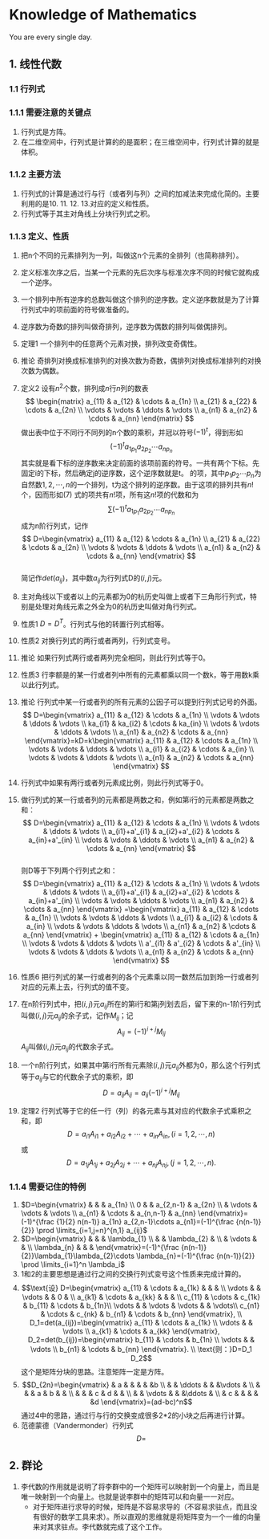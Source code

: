 # Knowledge of Mathematics

You are every single day.

## 1. 线性代数

### 1.1 行列式

### 1.1.1 需要注意的关键点

1. 行列式是方阵。
2. 在二维空间中，行列式是计算的的是面积；在三维空间中，行列式计算的就是体积。

### 1.1.2 主要方法

1. 行列式的计算是通过行与行（或者列与列）之间的加减法来完成化简的。主要利用的是10. 11. 12. 13.对应的定义和性质。
2. 行列式等于其主对角线上分块行列式之积。

### 1.1.3 定义、性质

1. 把n个不同的元素排列为一列，叫做这n个元素的全排列（也简称排列）。
2. 定义标准次序之后，当某一个元素的先后次序与标准次序不同的时候它就构成一个逆序。
3. 一个排列中所有逆序的总数叫做这个排列的逆序数。定义逆序数就是为了计算行列式中的项前面的符号做准备的。
4. 逆序数为奇数的排列叫做奇排列，逆序数为偶数的排列叫做偶排列。
5. 定理1 一个排列中的任意两个元素对换，排列改变奇偶性。
6. 推论 奇排列对换成标准排列的对换次数为奇数，偶排列对换成标准排列的对换次数为偶数。
7. 定义2 设有$n^2$个数，排列成$n$行$n$列的数表  
    $$
    \begin{matrix}
    a_{11} & a_{12} & \cdots & a_{1n} \\
    a_{21} & a_{22} & \cdots & a_{2n} \\
    \vdots & \vdots & \ddots & \vdots \\
    a_{n1} & a_{n2} & \cdots & a_{nn}
    \end{matrix}
    $$
    做出表中位于不同行不同列的n个数的乘积，并冠以符号$(-1)^t$，得到形如  
    $$(-1)^t a_{1p_1}a_{2p_2}\cdots a_{np_n} \tag{7}$$
    其实就是看下标的逆序数来决定前面的该项前面的符号。一共有两个下标。先固定i的下标，然后确定j的逆序数，这个逆序数就是t。
    的项，其中$p_1p_2\cdots p_n$为自然数$1,2,\cdots ,n$的一个排列，t为这个排列的逆序数。由于这项的排列共有$n!$个，因而形如$(7)$ 式的项共有$n!$项，所有这$n!$项的代数和为  
    $$\sum (-1)^ta_{1p_1}a_{2p_2}\cdots a_{np_n}$$
    成为n阶行列式，记作  
    $$
    D=\begin{vmatrix}
    a_{11} & a_{12} & \cdots & a_{1n} \\
    a_{21} & a_{22} & \cdots & a_{2n} \\
    \vdots & \vdots & \ddots & \vdots \\
    a_{n1} & a_{n2} & \cdots & a_{nn}
    \end{vmatrix}
    $$  
    简记作$det(a_{ij})$，其中数$a_{ij}$为行列式D的$(i,j)$元。

8. 主对角线以下或者以上的元素都为0的杭历史叫做上或者下三角形行列式，特别是处理对角线元素之外全为0的杭历史叫做对角行列式。
9. 性质1 $D=D^T$。行列式与他的转置行列式相等。
10. 性质2 对换行列式的两行或者两列，行列式变号。
11. 推论 如果行列式两行或者两列完全相同，则此行列式等于0。
12. 性质3 行李额是的某一行或者列中所有的元素都乘以同一个数k，等于用数k乘以此行列式。
13. 推论 行列式中某一行或者列的所有元素的公因子可以提到行列式记号的外面。
    $$
    D=\begin{vmatrix}
    a_{11} & a_{12} & \cdots & a_{1n} \\
    \vdots & \vdots & \ddots & \vdots \\
    ka_{i1} & ka_{i2} & \cdots & ka_{in} \\
    \vdots & \vdots & \ddots & \vdots \\
    a_{n1} & a_{n2} & \cdots & a_{nn}
    \end{vmatrix}=kD=k\begin{vmatrix}
    a_{11} & a_{12} & \cdots & a_{1n} \\
    \vdots & \vdots & \ddots & \vdots \\
    a_{i1} & a_{i2} & \cdots & a_{in} \\
    \vdots & \vdots & \ddots & \vdots \\
    a_{n1} & a_{n2} & \cdots & a_{nn}
    \end{vmatrix}
    $$
14. 行列式中如果有两行或者列元素成比例，则此行列式等于0。
15. 做行列式的某一行或者列的元素都是两数之和，例如第i行的元素都是两数之和：  
    $$
    D=\begin{vmatrix}
    a_{11} & a_{12} & \cdots & a_{1n} \\
    \vdots & \vdots & \ddots & \vdots \\
    a_{i1}+a'_{i1} & a_{i2}+a'_{i2} & \cdots & a_{in}+a'_{in} \\
    \vdots & \vdots & \ddots & \vdots \\
    a_{n1} & a_{n2} & \cdots & a_{nn}
    \end{vmatrix}
    $$  
    则D等于下列两个行列式之和：
    $$
    D=\begin{vmatrix}
    a_{11} & a_{12} & \cdots & a_{1n} \\
    \vdots & \vdots & \ddots & \vdots \\
    a_{i1}+a'_{i1} & a_{i2}+a'_{i2} & \cdots & a_{in}+a'_{in} \\
    \vdots & \vdots & \ddots & \vdots \\
    a_{n1} & a_{n2} & \cdots & a_{nn}
    \end{vmatrix}
    =\begin{vmatrix}
    a_{11} & a_{12} & \cdots & a_{1n} \\
    \vdots & \vdots & \ddots & \vdots \\
    a_{i1} & a_{i2} & \cdots & a_{in} \\
    \vdots & \vdots & \ddots & \vdots \\
    a_{n1} & a_{n2} & \cdots & a_{nn}
    \end{vmatrix} + \begin{vmatrix}
    a_{11} & a_{12} & \cdots & a_{1n} \\
    \vdots & \vdots & \ddots & \vdots \\
    a'_{i1} & a'_{i2} & \cdots & a'_{in} \\
    \vdots & \vdots & \ddots & \vdots \\
    a_{n1} & a_{n2} & \cdots & a_{nn}
    \end{vmatrix}
    $$  
16. 性质6 把行列式的某一行或者列的各个元素乘以同一数然后加到玲一行或者列对应的元素上去，行列式的值不变。
17. 在n阶行列式中，把$(i,j)$元$a_{ij}$所在的第i行和第j列划去后，留下来的n-1阶行列式叫做$(i,j)$元$a_{ij}$的余子式，记作$M_{ij}$；记
    $$A_{ij}=(-1)^{i+j}M_{ij}$$
    $A_{ij}$叫做$(i,j)$元$a_{ij}$的代数余子式。
18. 一个n阶行列式，如果其中第i行所有元素除$(i,j)$元$a_{ij}$外都为0，那么这个行列式等于$a_{ij}$与它的代数余子式的乘积，即
    $$D=a_{ij}A_{ij}=a_{ij}(-1)^{i+j}M_{ij}$$
19. 定理2 行列式等于它的任一行（列）的各元素与其对应的代数余子式乘积之和，即
    $$D=a_{i1}A_{i1}+a_{i2}A_{i2}+\cdots +a_{in}A_{in}, (i=1,2,\cdots , n)$$
    或
    $$D=a_{1j}A_{1j}+a_{2j}A_{2j}+\cdots +a_{nj}A_{nj}, (j=1,2,\cdots , n).$$

### 1.1.4 需要记住的特例

1. $D=\begin{vmatrix}
      &   &   & a_{1n} \\
    0 &   & a_{2,n-1} & a_{2n} \\
      & \vdots & \vdots & \vdots \\
    a_{n1} & \cdots & a_{n,n-1} & a_{nn}
    \end{vmatrix}=(-1)^{\frac {1}{2} n(n-1)} a_{1n} a_{2,n-1}\cdots a_{n1}=(-1)^{\frac {n(n-1)}{2}} \prod \limits_{i=1,j=n}^{n,1} a_{ij}$
2. $D=\begin{vmatrix}
      &   &   & \lambda_{1} \\
      &   & \lambda_{2} &   \\
      & \vdots &   &   \\
    \lambda_{n} &   &   &  
    \end{vmatrix}=(-1)^{\frac {n(n-1)}{2}}\lambda_{1}\lambda_{2}\cdots \lambda_{n}=(-1)^{\frac {n(n-1)}{2}} \prod \limits_{i=1}^n \lambda_i$
3. 1和2的主要思想是通过行之间的交换行列式变号这个性质来完成计算的。
4. $$\text{设} 
    D=\begin{vmatrix}
    a_{11} & \cdots & a_{1k} &   &   &   \\
    \vdots &   & \vdots &   & 0 &   \\
    a_{k1} & \cdots & a_{kk} &   &   &   \\
    c_{11} & \cdots & c_{1k} & b_{11} & \cdots & b_{1n}\\
    \vdots &   & \vdots & \vdots &  & \vdots\\
    c_{n1} & \cdots & c_{nk} & b_{n1} & \cdots & b_{nn}
    \end{vmatrix}, \\
    D_1=det(a_{ij})=\begin{vmatrix}
      a_{11} & \cdots & a_{1k} \\
      \vdots &   & \vdots \\
      a_{k1} & \cdots & a_{kk}
    \end{vmatrix}, D_2=det(b_{ij})=\begin{vmatrix}
      b_{11} & \cdots & b_{1n} \\
      \vdots &   & \vdots \\
      b_{n1} & \cdots & b_{nn}
    \end{vmatrix}. \\ 
    \text{则：}D=D_1 D_2$$
    这个是矩阵分块的思路。注意矩阵一定是方阵。
5. $$D_{2n}=\begin{vmatrix}
    & a &  &  &  &  &b \\
    &   & \ddots &  & &\vdots & \\
    &   &  & a & b &  &  \\
    &   &  & c & d &  &  \\
    &   & \vdots &  & &\ddots & \\
    & c &  &  &  &  &d
   \end{vmatrix}=(ad-bc)^n$$
   通过4中的思路，通过行与行的交换变成很多2*2的小块之后再进行计算。
6. 范德蒙德（Vandermonder）行列式
   $$D=$$


## 2. 群论

1. 李代数的作用就是说明了将李群中的一个矩阵可以映射到一个向量上，而且是唯一映射到一个向量上。也就是说李群中的矩阵可以和向量一一对应。
   - 对于矩阵进行求导的时候，矩阵是不容易求导的（不容易求驻点，而且没有很好的数学工具来求）。所以直观的思维就是将矩阵变为一个一维的向量来对其求驻点。李代数就完成了这个工作。
